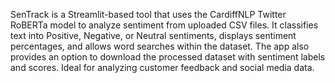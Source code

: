 SenTrack is a Streamlit-based tool that uses the CardiffNLP Twitter RoBERTa model to analyze sentiment from uploaded CSV files. It classifies text into Positive, Negative, or Neutral sentiments, displays sentiment percentages, and allows word searches within the dataset. The app also provides an option to download the processed dataset with sentiment labels and scores. Ideal for analyzing customer feedback and social media data.
